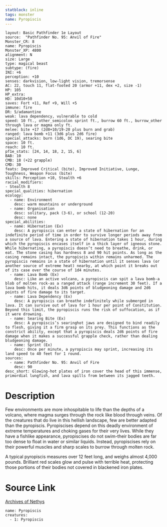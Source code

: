 ```yaml
---
statblock: inline
tags: monster
name: Pyropiscis
---
```

```statblock
layout: Basic Pathfinder 1e Layout
source:  "Pathfinder No. 95: Anvil of Fire"
Monster_CR: 8
name: Pyropiscis
Monster_XP: 4800
alignment: N
size: Large
type: magical beast
subtype: (fire)
INI: +6
perception: +10
senses: darkvision, low-light vision, tremorsense
AC: 22, touch 11, flat-footed 20 (armor +11, dex +2, size -1)
HP: 105
HP_extra: 
HD: 10d10+50
saves: Fort +11, Ref +9, Will +5
immune: fire
DR: 5/adamantine
weak: lava dependency, vulnerable to cold
speed: 10 ft., other_semicolon sprint ft., burrow 60 ft., burrow_other through lava or magma only ft.
melee: bite +17 (2d8+10/19-20 plus burn and grab)
ranged: lava bomb +11 (3d6 plus 2d6 fire)
special_attacks: burn (1d6, DC 19), searing bite
space: 10 ft.
reach: 10 ft.
pf1e_stats: [24, 14, 18, 2, 15, 6]
BAB: 10
CMB: 18 (+22 grapple)
CMD: 30
feats: Improved Critical (bite), Improved Initiative, Lunge, Toughness, Weapon Focus (bite)
skills: Perception +10, Stealth +6
racial_modifiers:
- Stealth 8
special_qualities: hibernation
ecology:
  - name: Environment
    desc: warm mountains or underground
  - name: Organisation
    desc: solitary, pack (3-6), or school (12-20)
    desc: none
special_abilities:
  - name: Hibernation (Ex)
    desc: A pyropiscis can enter a state of hibernation for an indefinite period of time in order to survive longer periods away from a source of lava. Entering a state of hibernation takes 1 hour, during which the pyropiscis encases itself in a thick layer of igneous stone. While hibernating, a pyropiscis doesn’t need to breathe, drink, or eat. The stone casing has hardness 8 and 90 hit points. As long as the casing remains intact, the pyropiscis within remains unharmed. The pyropiscis remains in a state of hibernation until it senses lava (or another source of extreme heat) nearby, at which point it breaks out of its case over the course of 1d4 minutes.
  - name: Lava Bomb (Ex)
    desc: Like an active volcano, a pyropiscis can spit a lava bomb-a blob of molten rock-as a ranged attack (range increment 30 feet). If a lava bomb hits, it deals 3d6 points of bludgeoning damage and 2d6 points of fire damage to its target.
  - name: Lava Dependency (Ex)
    desc: A pyropiscis can breathe indefinitely while submerged in lava. It can survive out of lava for 1 hour per point of Constitution. Beyond this limit, the pyropiscis runs the risk of suffocation, as if it were drowning.
  - name: Searing Bite (Ex)
    desc: A pyropiscis’s searinghot jaws are designed to bind readily to flesh, giving it a firm grasp on its prey. This functions as the constrict ability, except that a pyropiscis deals 2d6 points of fire damage when it makes a successful grapple check, rather than dealing bludgeoning damage.
  - name: Sprint (Ex)
    desc: Once per minute, a pyropiscis may sprint, increasing its land speed to 40 feet for 1 round.
sources:
  - name: Pathfinder No. 95: Anvil of Fire
    desc: 90
desc_short: Glowing-hot plates of iron cover the head of this immense, primordial lungfish, and lava spills from between its jagged teeth.
```
# Description
Few environments are more inhospitable to life than the depths of a volcano, where magma surges through the rock like blood through veins. Of the creatures that do live in this hellish landscape, few are better adapted than the pyropiscis. Pyropiscises depend on this deadly environment of extreme temperatures and choking gases for their very lives. While they have a fishlike appearance, pyropiscises do not swim-their bodies are far too dense to float in water or similar liquids. Instead, pyropiscises rely on their powerful muscles and sharp scales to burrow through molten rock.

A typical pyropiscis measures over 12 feet long, and weighs almost 4,000 pounds. Brilliant red scales glow and pulse with terrible heat, protecting those portions of their bodies not covered in blackened iron plates.
# Source Link
[Archives of Nethys](https://aonprd.com/MonsterDisplay.aspx?ItemName=Pyropiscis)
```encounter-table
name: Pyropiscis
creatures:
  - 1: Pyropiscis
```

